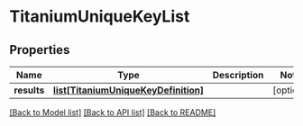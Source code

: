 # TitaniumUniqueKeyList


## Properties
Name | Type | Description | Notes
------------ | ------------- | ------------- | -------------
**results** | [**list[TitaniumUniqueKeyDefinition]**](TitaniumUniqueKeyDefinition.md) |  | [optional] 

[[Back to Model list]](../README.md#documentation-for-models) [[Back to API list]](../README.md#documentation-for-api-endpoints) [[Back to README]](../README.md)


